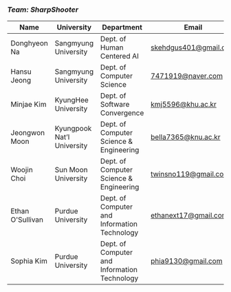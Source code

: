 ### *Team: SharpShooter*



| Name             | University                 | Department                                   | Email                 | Contact                          |
| ------------     | -------------------------  | -------------------------------------------- | --------------------- | -------------------------------- |
| Donghyeon Na     | Sangmyung University       | Dept. of Human Centered AI                   | skehdgus401@gmail.com | https://github.com/xialGuri      |
| Hansu Jeong      | Sangmyung University       | Dept. of Computer Science                    | 7471919@naver.com     | https://github.com/8471919       |
| Minjae Kim       | KyungHee University        | Dept. of Software Convergence                | kmj5596@khu.ac.kr     | https://github.com/MinJaeKim2796 |
| Jeongwon Moon    | Kyungpook Nat’l University | Dept. of Computer Science & Engineering      | bella7365@knu.ac.kr   | https://github.com/gaarden       |
| Woojin Choi      | Sun Moon University        | Dept. of Computer Science & Engineering      | twinsno119@gmail.com  | https://github.com/woojin-choi518|
| Ethan O'Sullivan | Purdue University          | Dept. of Computer and Information Technology | ethanext17@gmail.com  | https://github.com/ethanext      |
| Sophia Kim       | Purdue University          | Dept. of Computer and Information Technology | phia9130@gmail.com    |                                  |